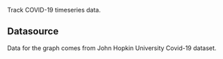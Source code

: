 Track COVID-19 timeseries data.

## Datasource
Data for the graph comes from John Hopkin University Covid-19 dataset.